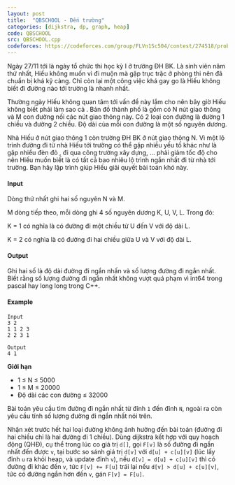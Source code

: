 ```yaml
---
layout: post
title:  "QBSCHOOL - Đến trường"
categories: [dijkstra, dp, graph, heap]
code: QBSCHOOL
src: QBSCHOOL.cpp
codeforces: https://codeforces.com/group/FLVn1Sc504/contest/274518/problem/W
---
```




  


Ngày 27/11 tới là ngày tổ chức thi học kỳ I ở trường ĐH BK. Là sinh viên năm thứ nhất, Hiếu không muốn vì đi muộn mà gặp trục trặc ở phòng thi nên đã chuẩn bị khá kỹ càng. Chỉ còn lại một công việc khá gay go là Hiếu không biết đi đường nào tới trường là nhanh nhất.

Thường ngày Hiếu không quan tâm tới vấn đề này lắm cho nên bây giờ Hiếu không biết phải làm sao cả . Bản đồ thành phố là gồm có N nút giao thông và M con đường nối các nút giao thông này. Có 2 loại con đường là đường 1 chiều và đường 2 chiều. Độ dài của mỗi con đường là một số nguyên dương.

Nhà Hiếu ở nút giao thông 1 còn trường ĐH BK ở nút giao thông N. Vì một lộ trình đường đi từ nhà Hiếu tới trường có thể gặp nhiều yếu tố khác như là gặp nhiều đèn đỏ , đi qua công trường xây dựng, ... phải giảm tốc độ cho nên Hiếu muốn biết là có tất cả bao nhiêu lộ trình ngắn nhất đi từ nhà tới trường. Bạn hãy lập trình giúp Hiếu giải quyết bài toán khó này.

#### Input

Dòng thứ nhất ghi hai số nguyên N và M.

M dòng tiếp theo, mỗi dòng ghi 4 số nguyên dương K, U, V, L. Trong đó:

K = 1 có nghĩa là có đường đi một chiều từ U đến V với độ dài L.

K = 2 có nghìa là có đường đi hai chiều giữa U và V với độ dài L.

#### Output

Ghi hai số là độ dài đường đi ngắn nhấn và số lượng đường đi ngắn nhất. Biết rằng số lượng đường đi ngắn nhất không vượt quá phạm vì int64 trong pascal hay long long trong C++.

#### Example

```
Input
3 2
1 1 2 3
2 2 3 1

Output
4 1
```

**Giới hạn**

+ 1 ≤ N ≤ 5000
+ 1 ≤ M ≤ 20000
+ Độ dài các con đường ≤ 32000

<!--more-->



Bài toán yêu cầu tìm đường đi ngắn nhất từ đỉnh `1` đến đỉnh `N`, ngoài ra còn yêu cầu tính số lượng đường đi ngắn nhất nói trên.

Nhận xét trước hết hai loại đường không ảnh hưởng đến bài toán (đường đi hai chiều chỉ là hai đường đi 1 chiều). Dùng dijkstra kết hợp với quy hoạch động (QHĐ), cụ thể trong lúc co giá trị `d[]`, gọi `F[v]` là số đường đi ngắn nhất đến được `v`, tại bước so sánh giá trị `d[v]` với `d[u] + c[u][v]` (lúc lấy đỉnh `u` ra khỏi heap, và update đỉnh `v`), nếu `d[v] = d[u] + c[u][v]` thì có đường đi khác đến `v`, tức `F[v] += F[u]` trái lại nếu `d[v] > d[u] + c[u][v]`, tức có đường ngắn hơn đến `v`, gán `F[v] = F[u]`.
